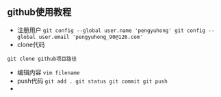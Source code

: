## github使用教程
* 注册用户
`
git config --global user.name 'pengyuhong'
git config --global user.email 'pengyuhong_90@126.com'
`
* clone代码

`git clone github项目路径`

* 编辑内容
`vim filename`
* push代码
`
git add .
git status
git commit
git push
`
* 
